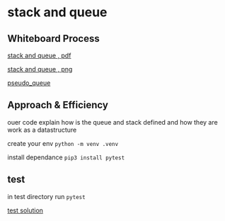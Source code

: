 # stack and queue 

## Whiteboard Process

[stack and queue , pdf](./witebord.pdf)

[stack and queue , png](./Untitled%20(9).png)

[pseudo_queue](./Untitled%20(10).png)

## Approach & Efficiency

ouer code explain how is the queue and stack  defined and how they are work as a datastructure

create your env 
`python -m venv .venv`

install dependance
`pip3 install pytest`



## test
in test directory run
`pytest`

[test solution](./test)
